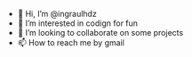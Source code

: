 - 👋 Hi, I’m @ingraulhdz
- 👀 I’m interested in codign for fun
- 💞️ I’m looking to collaborate on some projects
- 📫 How to reach me by gmail

<!---
ingraulhdz/ingraulhdz is a ✨ special ✨ repository because its `README.md` (this file) appears on your GitHub profile.
You can click the Preview link to take a look at your changes.
--->

